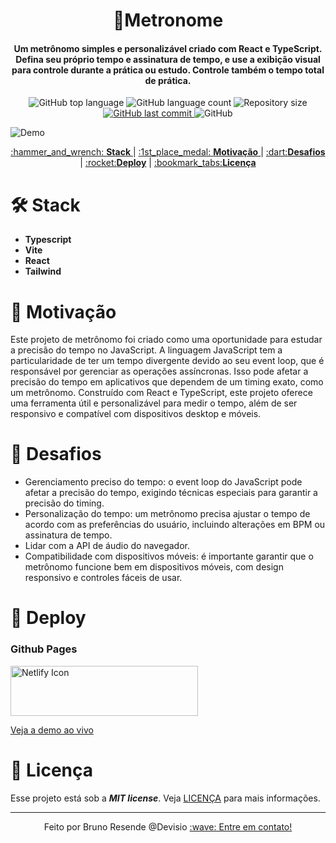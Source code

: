 <h1 align="center">
  🎵Metronome
    <br>
</h1>

<h4 align="center">
  Um metrônomo simples e personalizável criado com React e TypeScript. Defina seu próprio tempo e assinatura de tempo, e use a exibição visual para controle durante a prática ou estudo. Controle também o tempo total de prática.
</h4>
<p align="center">
  <img alt="GitHub top language" src="https://img.shields.io/github/languages/top/bresends/metronome">

  <img alt="GitHub language count" src="https://img.shields.io/github/languages/count/bresends/metronome">

  <img alt="Repository size" src="https://img.shields.io/github/languages/code-size/bresends/metronome">
  <a href="https://github.com/bresends/date_add/commits/master">
    <img alt="GitHub last commit" src="https://img.shields.io/github/last-commit/bresends/metronome">
  </a>
  <img alt="GitHub" src="https://img.shields.io/github/license/bresends/metronome">
</p>

![Demo](https://i.imgur.com/95TcK2n.gif)

<p align="center">
  <a href="#hammer_and_wrench-Stack">:hammer_and_wrench: <strong>Stack</strong> </a> |
  <a href="#1st_place_medal-Motivação">:1st_place_medal: <strong>Motivação</strong> </a> |
  <a href="#dart-Desafios">:dart:<strong>Desafios</strong></a> |
  <a href="#rocket-Deploy">:rocket:<strong>Deploy</strong></a> |
  <a href="#bookmark_tabs-Licença">:bookmark_tabs:<strong>Licença</strong></a>
</p>

# :hammer_and_wrench: Stack

- **Typescript**
- **Vite**
- **React**
- **Tailwind**

# :1st_place_medal: Motivação

Este projeto de metrônomo foi criado como uma oportunidade para estudar a precisão do tempo no JavaScript. A linguagem JavaScript tem a particularidade de ter um tempo divergente devido ao seu event loop, que é responsável por gerenciar as operações assíncronas. Isso pode afetar a precisão do tempo em aplicativos que dependem de um timing exato, como um metrônomo. Construído com React e TypeScript, este projeto oferece uma ferramenta útil e personalizável para medir o tempo, além de ser responsivo e compatível com dispositivos desktop e móveis.

# :dart: Desafios

- Gerenciamento preciso do tempo: o event loop do JavaScript pode afetar a precisão do tempo, exigindo técnicas especiais para garantir a precisão do timing.
- Personalização do tempo: um metrônomo precisa ajustar o tempo de acordo com as preferências do usuário, incluindo alterações em BPM ou assinatura de tempo.
- Lidar com a API de áudio do navegador.
- Compatibilidade com dispositivos móveis: é importante garantir que o metrônomo funcione bem em dispositivos móveis, com design responsivo e controles fáceis de usar.

# :rocket: Deploy

### Github Pages

<a href="https://precision-metronome.netlify.app/">
    <img src="https://www.netlify.com/v3/img/components/full-logo-light.png" width="300" height="80" alt="Netlify Icon">
</a>

[Veja a demo ao vivo](https://precision-metronome.netlify.app/)

# :bookmark_tabs: Licença

Esse projeto está sob a **_MIT license_**. Veja [LICENÇA](https://github.com/bresends/metronome/blob/main/License.md) para mais informações.

---

<p align="center">
  <span>Feito por Bruno Resende @Devisio </span>
  <a href="https://www.linkedin.com/in/bresends/"> :wave: Entre em contato!</a>
</p>

